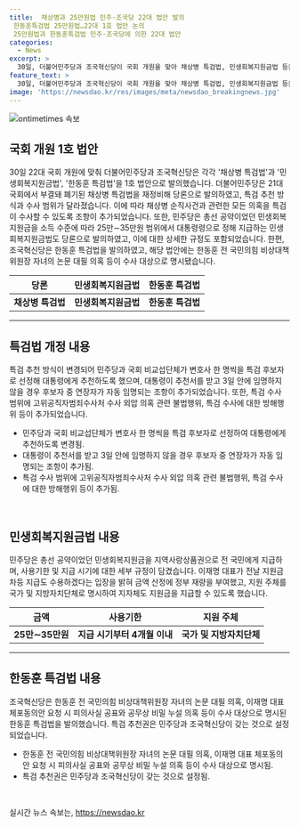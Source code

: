 ```yaml
---
title:  채상병과 25만원법 민주·조국당 22대 법안 발의
 한동훈특검법 25만원법…22대 1호 법안 논의
 25만원법과 한동훈특검법 민주·조국당에 의한 22대 법안
categories:
  - News
excerpt: >
  30일, 더불어민주당과 조국혁신당이 국회 개원을 맞아 채상병 특검법, 민생회복지원금법 등을 1호 법안으로 발의했다. 특히, 채상병 특검법은 21대 국회에서 부결돼 폐기된 것을 재정비하여 추천 방식과 수사 범위가 변경되었으며, 고위공직자범죄수사처 수사 외압 의혹과 특검 수사 방해에 대한 내용이 추가됐다. 이와 함께 민생회복지원금법도 발의되어 전국민에게 소득 수준에 따라 25만∼35만원 범위의 상품권을 제공하고 지원 주체를 국가 및 지방자치단체로 명시했다. 추가로, 조국혁신당은 한동훈 특검법을 제출하여 여러 의혹을 수사 대상으로 지정했다. (단어 수: 104)
feature_text: >
  30일, 더불어민주당과 조국혁신당이 국회 개원을 맞아 채상병 특검법, 민생회복지원금법 등을 1호 법안으로 발의했다. 특히, 채상병 특검법은 21대 국회에서 부결돼 폐기된 것을 재정비하여 추천 방식과 수사 범위가 변경되었으며, 고위공직자범죄수사처 수사 외압 의혹과 특검 수사 방해에 대한 내용이 추가됐다. 이와 함께 민생회복지원금법도 발의되어 전국민에게 소득 수준에 따라 25만∼35만원 범위의 상품권을 제공하고 지원 주체를 국가 및 지방자치단체로 명시했다. 추가로, 조국혁신당은 한동훈 특검법을 제출하여 여러 의혹을 수사 대상으로 지정했다. (단어 수: 104)
image: 'https://newsdao.kr/res/images/meta/newsdao_breakingnews.jpg'
---
```


<p><img src="https://newsdao.kr/res/images/meta/newsdao_breakingnews.jpg" alt="ontimetimes 속보" /></p>

<h2 data-ke-size="size26">국회 개원 1호 법안</h2>

<p data-ke-size="size16">30일 22대 국회 개원에 맞춰 더불어민주당과 조국혁신당은 각각 '채상병 특검법'과 '민생회복지원금법', '한동훈 특검법'을 1호 법안으로 발의했습니다. 더불어민주당은 21대 국회에서 부결돼 폐기된 채상병 특검법을 재정비해 당론으로 발의하였고, 특검 추천 방식과 수사 범위가 달라졌습니다. 이에 따라 채상병 순직사건과 관련한 모든 의혹을 특검이 수사할 수 있도록 조항이 추가되었습니다. 또한, 민주당은 총선 공약이었던 민생회복지원금을 소득 수준에 따라 25만∼35만원 범위에서 대통령령으로 정해 지급하는 민생회복지원금법도 당론으로 발의하였고, 이에 대한 상세한 규정도 포함되었습니다. 한편, 조국혁신당은 한동훈 특검법을 발의하였고, 해당 법안에는 한동훈 전 국민의힘 비상대책위원장 자녀의 논문 대필 의혹 등이 수사 대상으로 명시됐습니다.</p>

<table>
<thead>
<tr>
<th style="text-align: center;">당론</th>
<th style="text-align: center;">민생회복지원금법</th>
<th style="text-align: center;">한동훈 특검법</th>
</tr>
</thead>
<tbody>
<tr>
<td style="text-align: center; height: 17px;"><b>채상병 특검법</b></td>
<td style="text-align: center; height: 17px;"><b>민생회복지원금법</b></td>
<td style="text-align: center; height: 17px;"><b>한동훈 특검법</b></td>
</tr>
</tbody>
</table>

<hr>

<h2 data-ke-size="size26">특검법 개정 내용</h2>

<p data-ke-size="size16">특검 추천 방식이 변경되어 민주당과 국회 비교섭단체가 변호사 한 명씩을 특검 후보자로 선정해 대통령에게 추천하도록 했으며, 대통령이 추천서를 받고 3일 안에 임명하지 않을 경우 후보자 중 연장자가 자동 임명되는 조항이 추가되었습니다. 또한, 특검 수사 범위에 고위공직자범죄수사처 수사 외압 의혹 관련 불법행위, 특검 수사에 대한 방해행위 등이 추가되었습니다.</p>

<ul>
<li>민주당과 국회 비교섭단체가 변호사 한 명씩을 특검 후보자로 선정하여 대통령에게 추천하도록 변경됨.</li>
<li>대통령이 추천서를 받고 3일 안에 임명하지 않을 경우 후보자 중 연장자가 자동 임명되는 조항이 추가됨.</li>
<li>특검 수사 범위에 고위공직자범죄수사처 수사 외압 의혹 관련 불법행위, 특검 수사에 대한 방해행위 등이 추가됨.</li>
</ul>

<p data-ke-size="size16">&nbsp;</p>

<h2 data-ke-size="size26">민생회복지원금법 내용</h2>

<p data-ke-size="size16">민주당은 총선 공약이었던 민생회복지원금을 지역사랑상품권으로 전 국민에게 지급하며, 사용기한 및 지급 시기에 대한 세부 규정이 담겼습니다. 이재명 대표가 전날 지원금 차등 지급도 수용하겠다는 입장을 밝혀 금액 산정에 정부 재량을 부여했고, 지원 주체를 국가 및 지방자치단체로 명시하여 지자체도 지원금을 지급할 수 있도록 했습니다.</p>

<table>
<thead>
<tr>
<th style="text-align: center;">금액</th>
<th style="text-align: center;">사용기한</th>
<th style="text-align: center;">지원 주체</th>
</tr>
</thead>
<tbody>
<tr>
<td style="text-align: center; height: 17px;"><b>25만∼35만원</b></td>
<td style="text-align: center; height: 17px;"><b>지급 시기부터 4개월 이내</b></td>
<td style="text-align: center; height: 17px;"><b>국가 및 지방자치단체</b></td>
</tr>
</tbody>
</table>

<hr>

<h2 data-ke-size="size26">한동훈 특검법 내용</h2>

<p data-ke-size="size16">조국혁신당은 한동훈 전 국민의힘 비상대책위원장 자녀의 논문 대필 의혹, 이재명 대표 체포동의안 요청 시 피의사실 공표와 공무상 비밀 누설 의혹 등이 수사 대상으로 명시된 한동훈 특검법을 발의했습니다. 특검 추천권은 민주당과 조국혁신당이 갖는 것으로 설정되었습니다.</p>

<ul>
<li>한동훈 전 국민의힘 비상대책위원장 자녀의 논문 대필 의혹, 이재명 대표 체포동의안 요청 시 피의사실 공표와 공무상 비밀 누설 의혹 등이 수사 대상으로 명시됨.</li>
<li>특검 추천권은 민주당과 조국혁신당이 갖는 것으로 설정됨.</li>
</ul>

<p data-ke-size="size16">&nbsp;</p>
실시간 뉴스 속보는, <a href="https://newsdao.kr" rel="dofollow">https://newsdao.kr</a>


